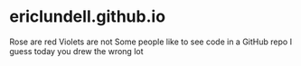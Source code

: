 # ericlundell.github.io

Rose are red
Violets are not
Some people like to see code in a GitHub repo
I guess today you drew the wrong lot
